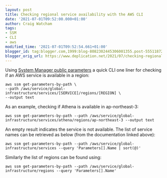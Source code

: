 ```yaml
---
layout: post
title: Checking regional service availability with the AWS CLI
date: '2021-07-01T09:52:00.000+01:00'
author: Craig Watcham
tags:
- SSM
- CLI
- aws
modified_time: '2021-07-01T09:52:54.661+01:00'
blogger_id: tag:blogger.com,1999:blog-8082302445306001355.post-55511872116160899
blogger_orig_url: https://www.deplication.net/2021/07/checking-regional-service-availability.html
---
```


Using [System Manager public parameters][ssm-params] a quick CLI one liner for checking if an AWS service is available in a region:

```
aws ssm get-parameters-by-path \
--path /aws/service/global-infrastructure/services/[SERVICE]/regions/[REGION] \
--output text
```

As an example, checking if Athena is available in ap-northeast-3:

```
aws ssm get-parameters-by-path --path /aws/service/global-infrastructure/services/athena/regions/ap-northeast-3 --output text
```

An empty result indicates the service is not available. The list of service names can be retrieved as below (from the documentation linked above):
```
aws ssm get-parameters-by-path --path /aws/service/global-infrastructure/services --query 'Parameters[].Name | sort(@)'
```

Similarly the list of regions can be found using:
```
aws ssm get-parameters-by-path --path /aws/service/global-infrastructure/regions --query 'Parameters[].Name'
```

[ssm-params]: https://docs.aws.amazon.com/systems-manager/latest/userguide/parameter-store-public-parameters-global-infrastructure.html